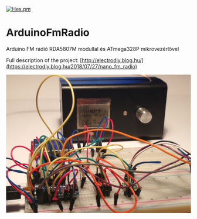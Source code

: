 [![Hex.pm](https://img.shields.io/hexpm/l/plug.svg?style=plastic)](https://www.apache.org/licenses/LICENSE-2.0.html)

# ArduinoFmRadio
Arduino FM rádió RDA5807M modullal és ATmega328P mikrovezérlővel

Full description of the project: [http://electrodiy.blog.hu/](https://electrodiy.blog.hu/2018/07/27/nano_fm_radio)

![](Docs/breadboard-barebones.png)